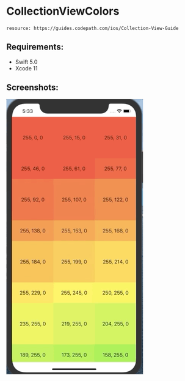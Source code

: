 # CollectionViewColors

    resource: https://guides.codepath.com/ios/Collection-View-Guide
    
## Requirements:
* Swift 5.0
* Xcode 11
    
## Screenshots:
![display](Colors.gif)
